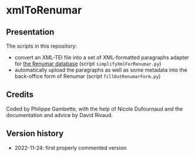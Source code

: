# xmlToRenumar
## Presentation
The scripts in this repository:
* convert an XML-TEI file into a set of XML-formatted paragraphs adapter for [the Renumar database](http://renumar.univ-tours.fr/) (script `simplifyXmlForRenumar.py`)
* automatically upload the paragraphs as well as some metadata into the back-office form of Renumar (script `fillOutRenumarForm.py`)

## Credits
Coded by Philippe Gambette, with the help of Nicole Dufournaud and the documentation and advice by David Rivaud.

## Version history
* 2022-11-24: first properly commented version
